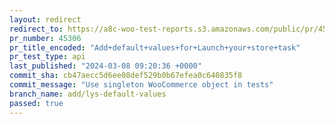 ```yaml
---
layout: redirect
redirect_to: https://a8c-woo-test-reports.s3.amazonaws.com/public/pr/45306/api/index.html
pr_number: 45306
pr_title_encoded: "Add+default+values+for+Launch+your+store+task"
pr_test_type: api
last_published: "2024-03-08 09:20:36 +0000"
commit_sha: cb47aecc5d6ee08def529b0b67efea0c640835f8
commit_message: "Use singleton WooCommerce object in tests"
branch_name: add/lys-default-values
passed: true
---
```

